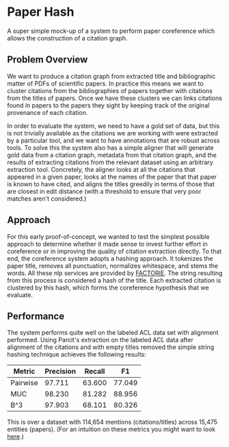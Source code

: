 Paper Hash
==========

A super simple mock-up of a system to perform paper coreference which allows the construction of a citation graph.

Problem Overview
----------------

We want to produce a citation graph from extracted title and bibliographic matter of PDFs of scientific papers. In practice this means we want to cluster citations from the bibliographies of papers together with citations from the titles of papers. Once we have these clusters we can links citations found in papers to the papers they sight by keeping track of the original provenance of each citation.

In order to evaluate the system, we need to have a gold set of data, but this is not trivially available as the citations we are working with were extracted by a particular tool, and we want to have annotations that are robust across tools. To solve this the system also has a simple aligner that will generate gold data from a citation graph, metadata from that citation graph, and the results of extracting citations from the relevant dataset using an arbitrary extraction tool. Concretely, the aligner looks at all the citations that appeared in a given paper, looks at the names of the paper that that paper is known to have cited, and aligns the titles greedily in terms of those that are closest in edit distance (with a threshold to ensure that very poor matches aren't considered.)

Approach
--------

For this early proof-of-concept, we wanted to test the simplest possible approach to determine whether it made sense to invest further effort in coreference or in improving the quality of citation extraction directly. To that end, the coreference system adopts a hashing approach. It tokenizes the paper title, removes all punctuation, normalizes whitespace, and stems the words. All these nlp services are provided by [FACTORIE](http://factorie.cs.umass.edu). The string resulting from this process is considered a hash of the title. Each extracted citation is clustered by this hash, which forms the coreference hypothesis that we evaluate.

Performance
-----------

The system performs quite well on the labeled ACL data set with alignment performed. Using Parcit's extraction on the labeled ACL data after alignment of the citations and with empty titles removed the simple string hashing technique achieves the following results:

| Metric   | Precision | Recall | F1     |
| -------- | --------- | ------ | ------ |
| Pairwise | 97.711    | 63.600 | 77.049 |
| MUC      | 98.230    | 81.282 | 88.956 |
| B^3      | 97.903    | 68.101 | 80.326 |

This is over a dataset with 114,654 mentions (citations/titles) across 15,475 entities (papers). (For an intuition on these metrics you might want to look [here](http://brenocon.com/blog/2013/08/probabilistic-interpretation-of-the-b3-coreference-resolution-metric/).)
